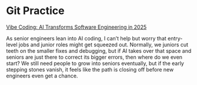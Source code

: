 # Git Practice
[Vibe Coding: AI Transforms Software Engineering in 2025](https://www.webpronews.com/vibe-coding-ai-transforms-software-engineering-in-2025/)

As senior engineers lean into AI coding, I can’t help but worry that entry-level jobs and junior roles might get squeezed out. Normally, we juniors cut teeth on the smaller fixes and debugging, but if AI takes over that space and seniors are just there to correct its bigger errors, then where do we even start? We still need people to grow into seniors eventually, but if the early stepping stones vanish, it feels like the path is closing off before new engineers even get a chance.